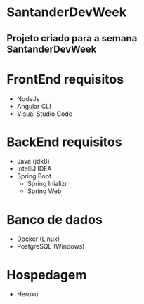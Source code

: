 # SantanderDevWeek
## Projeto criado para a semana SantanderDevWeek

# FrontEnd requisitos
- NodeJs
- Angular CLI
- Visual Studio Code

# BackEnd requisitos
- Java (jdk8)
- IntelliJ IDEA
- Spring Boot 
  - Spring Inializr
  - Spring Web

# Banco de dados
- Docker (Linux)
- PostgreSQL (Windows)

# Hospedagem
- Heroku 
